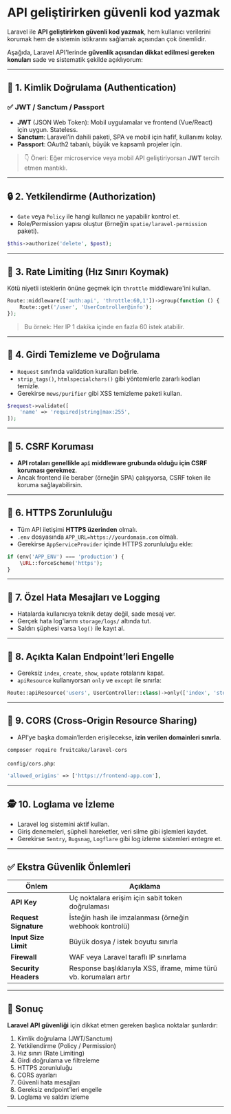 # API geliştirirken güvenli kod yazmak

Laravel ile **API geliştirirken güvenli kod yazmak**, hem kullanıcı verilerini korumak hem de sistemin istikrarını sağlamak açısından çok önemlidir.

Aşağıda, Laravel API'lerinde **güvenlik açısından dikkat edilmesi gereken konuları** sade ve sistematik şekilde açıklıyorum:

---

## 🔐 1. Kimlik Doğrulama (Authentication)

### ✅ JWT / Sanctum / Passport

- **JWT** (JSON Web Token): Mobil uygulamalar ve frontend (Vue/React) için uygun. Stateless.
- **Sanctum**: Laravel’in dahili paketi, SPA ve mobil için hafif, kullanımı kolay.
- **Passport**: OAuth2 tabanlı, büyük ve kapsamlı projeler için.

> 👇 Öneri: Eğer microservice veya mobil API geliştiriyorsan **JWT** tercih etmen mantıklı.

---

## 🔒 2. Yetkilendirme (Authorization)

- `Gate` veya `Policy` ile hangi kullanıcı ne yapabilir kontrol et.
- Role/Permission yapısı oluştur (örneğin `spatie/laravel-permission` paketi).

```php
$this->authorize('delete', $post);
```

---

## 🧾 3. Rate Limiting (Hız Sınırı Koymak)

Kötü niyetli isteklerin önüne geçmek için `throttle` middleware'ini kullan.

```php
Route::middleware(['auth:api', 'throttle:60,1'])->group(function () {
    Route::get('/user', 'UserController@info');
});
```

> Bu örnek: Her IP 1 dakika içinde en fazla 60 istek atabilir.

---

## 🧼 4. Girdi Temizleme ve Doğrulama

- `Request` sınıfında validation kuralları belirle.
- `strip_tags()`, `htmlspecialchars()` gibi yöntemlerle zararlı kodları temizle.
- Gerekirse `mews/purifier` gibi XSS temizleme paketi kullan.

```php
$request->validate([
    'name' => 'required|string|max:255',
]);
```

---

## 🔐 5. CSRF Koruması

- **API rotaları genellikle `api` middleware grubunda olduğu için CSRF koruması gerekmez**.
- Ancak frontend ile beraber (örneğin SPA) çalışıyorsa, CSRF token ile koruma sağlayabilirsin.

---

## 🔏 6. HTTPS Zorunluluğu

- Tüm API iletişimi **HTTPS üzerinden** olmalı.
- `.env` dosyasında `APP_URL=https://yourdomain.com` olmalı.
- Gerekirse `AppServiceProvider` içinde HTTPS zorunluluğu ekle:

```php
if (env('APP_ENV') === 'production') {
    \URL::forceScheme('https');
}
```

---

## 🧾 7. Özel Hata Mesajları ve Logging

- Hatalarda kullanıcıya teknik detay değil, sade mesaj ver.
- Gerçek hata log'larını `storage/logs/` altında tut.
- Saldırı şüphesi varsa `log()` ile kayıt al.

---

## 🧠 8. Açıkta Kalan Endpoint’leri Engelle

- Gereksiz `index`, `create`, `show`, `update` rotalarını kapat.
- `apiResource` kullanıyorsan `only` ve `except` ile sınırla:

```php
Route::apiResource('users', UserController::class)->only(['index', 'store']);
```

---

## 🧱 9. CORS (Cross-Origin Resource Sharing)

- API'ye başka domain’lerden erişilecekse, **izin verilen domainleri sınırla**.

```bash
composer require fruitcake/laravel-cors
```

`config/cors.php`:

```php
'allowed_origins' => ['https://frontend-app.com'],
```

---

## 🕵️ 10. Loglama ve İzleme

- Laravel log sistemini aktif kullan.
- Giriş denemeleri, şüpheli hareketler, veri silme gibi işlemleri kaydet.
- Gerekirse `Sentry`, `Bugsnag`, `Logflare` gibi log izleme sistemleri entegre et.

---

## ✅ Ekstra Güvenlik Önlemleri

| Önlem                 | Açıklama                                                           |
| --------------------- | ------------------------------------------------------------------ |
| **API Key**           | Uç noktalara erişim için sabit token doğrulaması                   |
| **Request Signature** | İsteğin hash ile imzalanması (örneğin webhook kontrolü)            |
| **Input Size Limit**  | Büyük dosya / istek boyutu sınırla                                 |
| **Firewall**          | WAF veya Laravel taraflı IP sınırlama                              |
| **Security Headers**  | Response başlıklarıyla XSS, iframe, mime türü vb. korumaları artır |

---

## 📌 Sonuç

**Laravel API güvenliği** için dikkat etmen gereken başlıca noktalar şunlardır:

1. Kimlik doğrulama (JWT/Sanctum)
2. Yetkilendirme (Policy / Permission)
3. Hız sınırı (Rate Limiting)
4. Girdi doğrulama ve filtreleme
5. HTTPS zorunluluğu
6. CORS ayarları
7. Güvenli hata mesajları
8. Gereksiz endpoint’leri engelle
9. Loglama ve saldırı izleme

---
